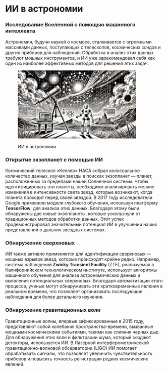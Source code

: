 # ИИ в астрономии

### Исследование Вселенной с помощью машинного интеллекта

Астрономия, будучи наукой о космосе, сталкивается с огромными массивами данных, поступающих с телескопов, космических зондов и других приборов для наблюдений. Обработка и анализ этих данных требуют мощных инструментов, и ИИ уже зарекомендовал себя как один из наиболее эффективных методов для решения этих задач.

<div align="left"><figure><img src="../../.gitbook/assets/ai-in-astronomy-min.png" alt="" width="375"><figcaption><p>ИИ в астрономии</p></figcaption></figure></div>

### Открытие экзопланет с помощью ИИ

Космический телескоп «Кеплер» НАСА собрал колоссальное количество данных, изучая звезды в поисках экзопланет — планет, расположенных за пределами нашей Солнечной системы. Чтобы идентифицировать эти планеты, необходимо анализировать мелкие изменения в интенсивности света звезд, которые возникают, когда планета проходит перед своей звездой. В 2017 году исследователи Google применили модели глубокого обучения, используя платформу **TensorFlow**, для анализа этих данных. Благодаря этому были обнаружены две новые экзопланеты, которые ускользнули от традиционных методов обработки данных. Этот успех продемонстрировал значительный потенциал ИИ в улучшении наших представлений о дальних звездных системах.

### Обнаружение сверхновых

ИИ также активно применяется для идентификации сверхновых — мощных взрывов звезд, которые происходят крайне редко. Например, система наблюдений **Zwicky Transient Facility** (ZTF), реализуемая в Калифорнийском технологическом институте, использует алгоритмы машинного обучения для анализа астрономических данных и выявления потенциальных сверхновых. Благодаря автоматизации этого процесса, ученые могут обнаруживать эти кратковременные явления в реальном времени, что позволяет организовать последующие наблюдения для более детального изучения.

### Обнаружение гравитационных волн

Гравитационные волны, впервые зафиксированные в 2015 году, представляют собой колебания пространства-времени, вызванные мощными космическими событиями, такими как слияния черных дыр. Для обнаружения этих волн и фильтрации шума, который создают детекторы, используется ИИ. В Лазерной интерферометрической гравитационно-волновой обсерватории (LIGO) ИИ помогает обрабатывать сигналы, что позволяет увеличить чувствительность приборов и повысить точность регистрации редких космических явлений.
